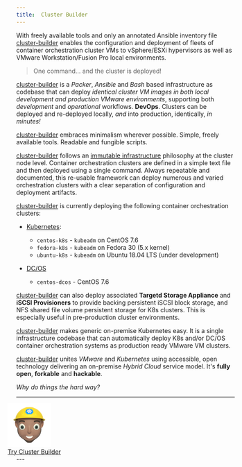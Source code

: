 ```yaml
---
title:  Cluster Builder
---
```


With freely available tools and only an annotated Ansible inventory file [cluster-builder](https://github.com/ids/cluster-builder) enables the configuration and deployment of fleets of container orchestration cluster VMs to vSphere/ESXi hypervisors as well as VMware Workstation/Fusion Pro local environments.

> One command... and the cluster is deployed!

<script id="asciicast-o7qwHhfrGaieP1CQ4RXspTcZl" src="https://asciinema.org/a/o7qwHhfrGaieP1CQ4RXspTcZl.js"  async data-autoplay="true" data-rows="41" data-theme="solarized-dark" data-size="small" data-speed="5"></script>

<script
  src="https://code.jquery.com/jquery-3.3.1.min.js"
  integrity="sha256-FgpCb/KJQlLNfOu91ta32o/NMZxltwRo8QtmkMRdAu8="
  crossorigin="anonymous"></script>

[cluster-builder](https://github.com/ids/cluster-builder) is a _Packer_, _Ansible_ and _Bash_ based infrastructure as codebase that can deploy _identical cluster VM images in both local development and production VMware environments_, supporting both  _development_ and _operational_ workflows. __DevOps__.  Clusters can be deployed and re-deployed locally, _and_ into production, identically, _in minutes!_

[cluster-builder](https://github.com/ids/cluster-builder) embraces minimalism wherever possible.  Simple, freely available tools.  Readable and fungible scripts.

[cluster-builder](https://github.com/ids/cluster-builder) follows an [immutable infrastructure](https://www.digitalocean.com/community/tutorials/what-is-immutable-infrastructure) philosophy at the cluster node level.  Container orchestration clusters are defined in a simple text file and then deployed using a single command.  Always repeatable and documented, this re-usable framework can deploy numerous and varied orchestration clusters with a clear separation of configuration and deployment artifacts.

[cluster-builder](https://github.com/ids/cluster-builder) is currently deploying the following container orchestration clusters:

* [Kubernetes](https://kubernetes.io/):
  * `centos-k8s` - `kubeadm` on CentOS 7.6
  * `fedora-k8s` - `kubeadm` on Fedora 30 (5.x kernel)  
  * `ubuntu-k8s` - `kubeadm` on Ubuntu 18.04 LTS (under development)

* [DC/OS](https://dcos.io/) 
  * `centos-dcos` - CentOS 7.6

[cluster-builder](https://github.com/ids/cluster-builder) can also deploy associated __Targetd Storage Appliance__ and __iSCSI Provisioners__ to provide backing persistent iSCSI block storage, and NFS shared file volume persistent storage for K8s clusters.  This is especially useful in pre-production cluster environments.

[cluster-builder](https://github.com/ids/cluster-builder) makes generic on-premise Kubernetes easy.  It is a single infrastructure codebase that can automatically deploy K8s and/or DC/OS container orchestration systems as production ready VMware VM clusters.  

[cluster-builder](https://github.com/ids/cluster-builder) unites _VMware_ and _Kubernetes_ using accessible, open technology delivering an on-premise _Hybrid Cloud_ service model. It's __fully open__, __forkable__ and __hackable__.  

_Why do things the hard way?_

---
<div class="center" style="margin-left: -20px;">
<img style="width: 100px;box-shadow:none;margin-bottom:0px" src="/assets/images/cbLogo2-100.png" >
</div>
<div class="center" style="margin-left: -20px;">
<a id="try-cb-link" href="https://github.com/ids/cluster-builder">Try Cluster Builder</a>
</div>
---
<style>

#header_wrap {
  background: linear-gradient(to top, #002B36, #013d4d);
}

#footer_wrap {
  background-color: #002B36;
}

#main_content_wrap { 
  background-color: #fff;
}
#title-flash {
  font-weight: 200;
  font-size: 1.5em;
}

#project_title,
#project_tagline {
  margin-left: 10px;
}

#project_tagline {
  font-weight:400;
}

#title-cluster-type,
#title-vmware-env {
  font-weight: bolder;
  color: #333;
}

#try-cb-link {
  font-weight: 300;
  font-size: 1.5em;
  margin-top: -20px;
  display: inline-block;
}

.center {
  text-align: center;
}

.marketing-hype {
  color: #787977;
  font-weight: 400;
  font-size: 1.2em;
}

#main_content p {
  font-weight: 300;
  margin-top: 30px;
  margin-bottom: 30px;
}

#main_content {
  font-size: 1.2em;
}

.asciicast {
  max-height: 511px;
}

code {
  color: #333;
}
</style>